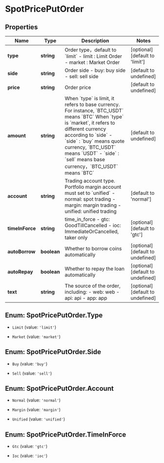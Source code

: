 # SpotPricePutOrder

## Properties

Name | Type | Description | Notes
------------ | ------------- | ------------- | -------------
**type** | **string** | Order type，default to &#x60;limit&#x60;  - limit : Limit Order - market : Market Order | [optional] [default to &#39;limit&#39;]
**side** | **string** | Order side  - buy: buy side - sell: sell side | [default to undefined]
**price** | **string** | Order price | [default to undefined]
**amount** | **string** | When &#x60;type&#x60; is limit, it refers to base currency.  For instance, &#x60;BTC_USDT&#x60; means &#x60;BTC&#x60;  When &#x60;type&#x60; is &#x60;market&#x60;, it refers to different currency according to &#x60;side&#x60;  - &#x60;side&#x60; : &#x60;buy&#x60; means quote currency, &#x60;BTC_USDT&#x60; means &#x60;USDT&#x60; - &#x60;side&#x60; : &#x60;sell&#x60; means base currency，&#x60;BTC_USDT&#x60; means &#x60;BTC&#x60;  | [default to undefined]
**account** | **string** | Trading account type. Portfolio margin account must set to &#x60;unified&#x60;  -normal: spot trading - margin: margin trading - unified: unified trading  | [default to &#39;normal&#39;]
**timeInForce** | **string** | time_in_force  - gtc: GoodTillCancelled - ioc: ImmediateOrCancelled, taker only  | [optional] [default to &#39;gtc&#39;]
**autoBorrow** | **boolean** | Whether to borrow coins automatically | [optional] [default to undefined]
**autoRepay** | **boolean** | Whether to repay the loan automatically | [optional] [default to undefined]
**text** | **string** | The source of the order, including: - web: web - api: api - app: app | [optional] [default to undefined]

## Enum: SpotPricePutOrder.Type

* `Limit` (value: `'limit'`)

* `Market` (value: `'market'`)


## Enum: SpotPricePutOrder.Side

* `Buy` (value: `'buy'`)

* `Sell` (value: `'sell'`)


## Enum: SpotPricePutOrder.Account

* `Normal` (value: `'normal'`)

* `Margin` (value: `'margin'`)

* `Unified` (value: `'unified'`)


## Enum: SpotPricePutOrder.TimeInForce

* `Gtc` (value: `'gtc'`)

* `Ioc` (value: `'ioc'`)


